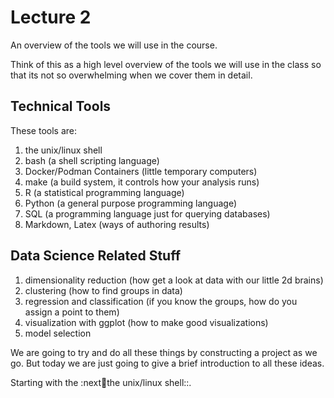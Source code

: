 
Lecture 2
=========

An overview of the tools we will use in the course.

Think of this as a high level overview of the tools we will use in the class
so that its not so overwhelming when we cover them in detail.

Technical Tools
---------------

These tools are:

1. the unix/linux shell
2. bash (a shell scripting language)
3. Docker/Podman Containers (little temporary computers)
4. make (a build system, it controls how your analysis runs)
5. R (a statistical programming language)
6. Python (a general purpose programming language)
7. SQL (a programming language just for querying databases)
8. Markdown, Latex (ways of authoring results)

Data Science Related Stuff
--------------------------

1. dimensionality reduction (how get a look at data with our little 2d brains)
2. clustering (how to find groups in data)
3. regression and classification (if you know the groups, how do you assign a point to them)
4. visualization with ggplot (how to make good visualizations)
5. model selection

We are going to try and do all these things by constructing a project as we go.
But today we are just going to give a brief introduction to all these ideas.

Starting with the :next:shell:the unix/linux shell::.